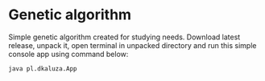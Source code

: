 # Genetic algorithm

Simple genetic algorithm created for studying needs.
Download latest release, unpack it, open terminal in unpacked directory and run this simple console app using command below:

```
java pl.dkaluza.App
```
